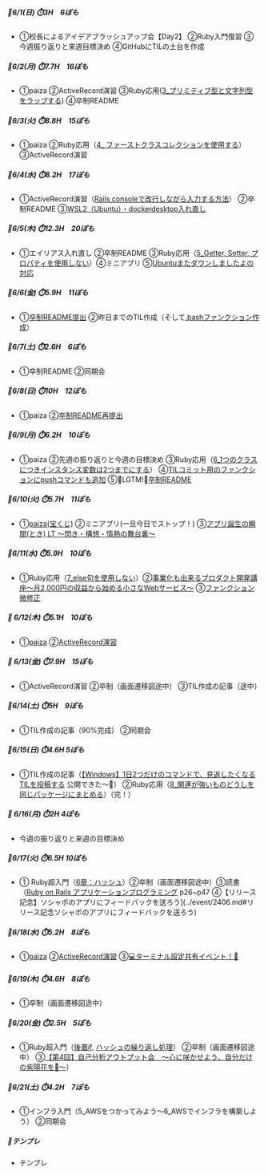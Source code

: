 ##### 🦍6/1(日) ⏱️3H　6ぽも
- ①校長によるアイデアブラッシュアップ会【Day2】 ②Ruby入門復習 ③今週振り返りと来週目標決め ④GitHubにTILの土台を作成
##### 🦍6/2(月) ⏱️7.7H　16ぽも  
- ①paiza ②ActiveRecord演習 ③Ruby応用([3_プリミティブ型と文字列型をラップする](../ruby/ruby_advanced.md#3_プリミティブ型と文字列型をラップする)) ④卒制README
##### 🦍6/3(火) ⏱️8.8H　15ぽも
- ①paiza ②Ruby応用（[4_ ファーストクラスコレクションを使用する](../ruby/ruby_advanced.md#4_ファーストクラスコレクションを使用する)）  ③ActiveRecord演習 

##### 🦍6/4(水) ⏱️8.2H　17ぽも
- ①ActiveRecord演習（[Rails consoleで改行しながら入力する方法](../sql_active_record/sql_active_record_practice.md#railsconsoleで改行しながら入力する方法)） ②卒制README ③[WSL2（Ubuntu）・dockerdesktop入れ直し](../99_uncategorized/down_ubuntu.md#0604_WSL2（Ubuntu）・dockerdesktop入れ直し)

##### 🦍6/5(木) ⏱️12.3H　20ぽも
- ①エイリアス入れ直し ②卒制README ③Ruby応用（[5_Getter, Setter, プロパティを使用しない](../ruby/ruby_advanced.md#5_Getter・Setter・プロパティを使用しない)）④ミニアプリ ⑤[Ubuntuまたダウンしましたよの対応](../99_uncategorized/down_ubuntu.md#0605_Ubuntuまたダウンしましたよの対応)

##### 🦍6/6(金) ⏱️5.9H　11ぽも
- ①[卒制README提出](https://github.com/mo-land/NeuroWord/pull/1) ②昨日までのTIL作成（そして[.bashファンクション作成](../git/shell_script.md#0607_TIL作成用)）

##### 🦍6/7(土) ⏱️2.6H　6ぽも
- ①卒制README ②同期会

##### 🦍6/8(日) ⏱️10H　12ぽも
- ①paiza ②[卒制README再提出](https://github.com/mo-land/NeuroWord/pull/1)

##### 🦍6/9(月) ⏱️6.2H　10ぽも
- ①paiza ②先週の振り返りと今週の目標決め ③Ruby応用（[6_1つのクラスにつきインスタンス変数は2つまでにする](../ruby/ruby_advanced.md#6_1つのクラスにつきインスタンス変数は2つまでにする)） ④[TILコミット用のファンクションにpushコマンドも追加](../git/shell_script.md#0609_TILコミット用のファンクションにpushコマンドも追加) ⑤🎉LGTM!🎉[卒制README](https://github.com/mo-land/NeuroWord/pull/1)

##### 🦍6/10(火) ⏱️5.7H　11ぽも
- ①[paiza(宝くじ)](../ruby/ruby_paiza.md#0610「宝くじ」) ②ミニアプリ(一旦今日でストップ！) ③[アプリ誕生の瞬間(とき) LT 〜閃き・構想・情熱の舞台裏〜](../event/2406.md#アプリ誕生の瞬間(とき)LT〜閃き・構想・情熱の舞台裏〜)

##### 🦍6/11(水) ⏱️5.9H　10ぽも
- ①Ruby応用（[7_else句を使用しない](../ruby/ruby_advanced.md#7_else句を使用しない)）②[事業化も出来るプロダクト開発講座〜月2,000円の収益から始める小さなWebサービス〜](../event/2406.md#事業化も出来るプロダクト開発講座〜月2,000円の収益から始める小さなWebサービス〜）) ③[ファンクション微修正](../git/shell_script.md#0611_TIL投稿用のファンクションを絶対パス仕様に変更)

##### 🦍 6/12(木) ⏱️5.1H　10ぽも
- ①[paiza](../ruby/ruby_paiza.md#0612「野球の審判」) ②[ActiveRecord演習](../sql_active_record/sql_active_record_practice.md#逆引きネタ帳らしきもの)

##### 🦍 6/13(金) ⏱️7.9H　15ぽも
- ①ActiveRecord演習 ②卒制（画面遷移図途中） ③TIL作成の記事（途中）

##### 🦍6/14(土) ⏱️5H　9ぽも
- ①TIL作成の記事（90%完成） ②同期会

##### 🦍6/15(日) ⏱️4.6H 5ぽも
- ①TIL作成の記事（[【Windows】1日2つだけのコマンドで、見返したくなるTILを投稿する](https://school.runteq.jp/social_portfolios/mo_land/tech_articles/902) 公開できた～🙌） ②Ruby応用（[8_関連が強いものどうしを同じパッケージにまとめる](../ruby/ruby_advanced.md#8_関連が強いものどうしを同じパッケージにまとめる)）（完！）

##### 🦍 6/16(月) ⏱️2H 4ぽも
- 今週の振り返りと来週の目標決め 

##### 🦍6/17(火) ⏱️6.5H 10ぽも
- ①  Ruby超入門（[6章：ハッシュ](../ruby/01_ruby_basics.md#キーと値の組を追加削除する)）②卒制（画面遷移図途中）③読書（[Ruby on Rails アプリケーションプログラミング](https://gihyo.jp/book/2024/978-4-297-14598-9) p26~p47 ④【リリース記念】ソシャポのアプリにフィードバックを送ろう](../event/2406.md#リリース記念ソシャポのアプリにフィードバックを送ろう)

##### 🦍6/18(水) ⏱️5.2H　8ぽも
- ①[paiza](../ruby/ruby_paiza.md#0619みかんの仕分け) ②[ActiveRecord演習](../sql_active_record/sql_active_record_practice.md#逆引きネタ帳らしきもの) ③[💻ターミナル設定共有イベント！🍻](../event/2406.md#ターミナル設定共有イベント)
[](..)

##### 🦍6/19(木) ⏱️4.6H　8ぽも
- ①卒制（画面遷移図途中）

##### 🦍6/20(金) ⏱️2.5H　5ぽも
- ①Ruby超入門（[後置if](../ruby/01_ruby_basics.md#後置if), [ハッシュの繰り返し処理](../ruby/01_ruby_basics.md#ハッシュの繰り返し処理)） ②卒制（画面遷移図途中） ③[【第4回】自己分析アウトプット会　～心に咲かせよう、自分だけの紫陽花を🌸～](../event/2406.md#第4回自己分析アウトプット会心に咲かせよう自分だけの紫陽花を)）

##### 🦍6/21(土) ⏱️4.2H　7ぽも
- ①インフラ入門（5_AWSをつかってみよう～6_AWSでインフラを構築しよう） ②同期会 
[](..)

##### 🦍テンプレ
- テンプレ
[](..)